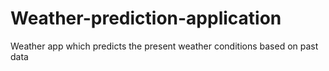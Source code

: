 # Weather-prediction-application
Weather app which predicts the present weather conditions based on past data
